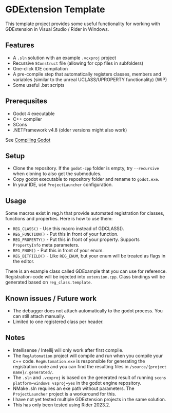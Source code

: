 # GDExtension Template

This template project provides some useful functionality for working with GDExtension in Visual Studio / Rider in Windows. 

## Features
 * A ``.sln`` solution with an example ``.vcxproj`` project
 * Recursive ``SConstruct`` file (allowing for cpp files in subfolders)
 * One-click IDE compilation
 * A pre-compile step that automatically registers classes, members and variables (similar to the unreal UCLASS/UPROPERTY functionality) (WIP)
 * Some useful .bat scripts 

## Prerequsites
 * Godot 4 executable
 * C++ compiler
 * SCons
 * .NETFramework v4.8 (older versions might also work)

See [Compiling Godot](https://docs.godotengine.org/en/stable/contributing/development/compiling/compiling_for_windows.html#requirements)

## Setup 
 * Clone the repository. If the ``godot-cpp`` folder is empty, try ``--recursive`` when cloning to also get the submodules.
 * Copy godot executable to repository folder and rename to ``godot.exe``.
 * In your IDE, use ``ProjectLauncher`` configuration.

## Usage
Some macros exist in reg.h that provide automated registration for classes, functions and properties. 
Here is how to use them:
 * ``REG_CLASS()`` - Use this macro instead of GDCLASS().
 * ``REG_FUNCTION()`` - Put this in front of your function.
 * ``REG_PROPERTY()`` - Put this in front of your property. Supports ``PropertyInfo`` meta parameters.
 * ``REG_ENUM()`` - Put this in front of your enum.
 * ``REG_BITFIELD()`` - Like ``REG_ENUM``, but your enum will be treated as flags in the editor.

There is an example class called GDExample that you can use for reference. 
Registration-code will be injected into ``extension.cpp``. Class bindings will be generated based on ``reg_class.template``. 

## Known issues / Future work
 * The debugger does not attach automatically to the godot process. You can still attach manually.
 * Limited to one registered class per header. 

## Notes
 * Intellisense / Intellij will only work after first compile.
 * The ``RegAutomation`` project will compile and run when you compile your c++ code. ``RegAutomation.exe`` is responsible for generating the registration code and you can find the resulting files in ``/source/{project name}/.generated/``. 
 * The ``.sln`` and ``.vcxproj`` is based on the generated result of running ``scons platform=windows vsproj=yes`` in the godot engine repository.
 * NMake .sln requires an exe path without parameters. The ``ProjectLauncher`` project is a workaround for this.
 * I have not yet tested multiple GDExtension projects in the same solution.
 * This has only been tested using Rider 2023.2.
